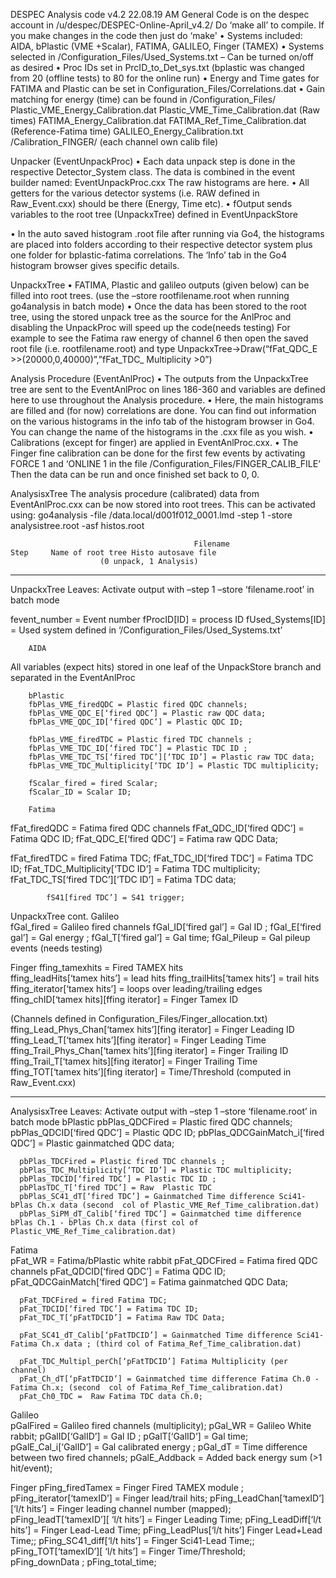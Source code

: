 DESPEC Analysis code v4.2 22.08.19 AM
General
Code is on the despec account in /u/despec/DESPEC-Online-April_v4.2/
Do ‘make all’ to compile. If you make changes in the code then just do ‘make'
•	Systems included: AIDA, bPlastic (VME +Scalar), FATIMA, GALILEO, Finger (TAMEX)
•	Systems selected in /Configuration_Files/Used_Systems.txt – Can be turned on/off as desired
•	Proc IDs set in PrcID_to_Det_sys.txt (bplastic was changed from 20 (offline tests) to 80 for the online run)
•	Energy and Time gates for FATIMA and Plastic can be set in Configuration_Files/Correlations.dat
•	Gain matching for energy (time) can be found in /Configuration_Files/
Plastic_VME_Energy_Calibration.dat
Plastic_VME_Time_Calibration.dat (Raw times)
FATIMA_Energy_Calibration.dat
FATIMA_Ref_Time_Calibration.dat (Reference-Fatima time) 
GALILEO_Energy_Calibration.txt
/Calibration_FINGER/ (each channel own calib file)

Unpacker (EventUnpackProc)
•	Each data unpack step is done in the respective Detector_System class. The data is combined in the event builder named: EventUnpackProc.cxx  The raw histograms are here. 
•	All getters for the various detector systems (i.e. RAW defined in Raw_Event.cxx) should be there (Energy, Time etc).
•	fOutput sends variables to the root tree (UnpackxTree) defined in EventUnpackStore

•	In the auto saved histogram .root file after running via Go4, the histograms are placed into folders according to their respective detector system plus one folder for bplastic-fatima correlations. The ‘Info’ tab in the Go4 histogram browser gives specific details.

UnpackxTree
•	FATIMA, Plastic and galileo outputs (given below) can be filled into root trees. (use the 
–store rootfilename.root when running go4analysis in batch mode)
•	Once the data has been stored to the root tree, using the stored unpack tree as the source for the AnlProc and disabling the UnpackProc will speed up the code(needs testing)
For example to see the Fatima raw energy of channel 6 then open the saved root file (i.e. rootfilename.root) and type 
UnpackxTree->Draw(“fFat_QDC_E >>(20000,0,40000)”,”fFat_TDC_ Multiplicity >0”)

Analysis Procedure (EventAnlProc)
•	The outputs from the UnpackxTree tree are sent to the EventAnlProc on lines 186-360 and variables are defined here to use throughout the Analysis procedure. 
•	Here, the main histograms are filled and (for now) correlations are done. You can find out information on the various histograms in the info tab of the histogram browser in Go4. You can change the name of the histograms in the .cxx file as you wish. 
•	Calibrations (except for finger) are applied in EventAnlProc.cxx. 
•	The Finger fine calibration can be done for the first few events by activating FORCE 1 and ‘ONLINE 1 in the file /Configuration_Files/FINGER_CALIB_FILE’ Then the data can be run and once finished set back to 0, 0. 

AnalysisxTree
The analysis procedure (calibrated) data from EventAnlProc.cxx can be now stored into root trees. This can be activated using:
go4analysis -file /data.local/d001f012_0001.lmd  -step 1 -store analysistree.root -asf histos.root
			      
                                             Filename                    Step	  Name of root tree	Histo autosave file
						(0 unpack, 1 Analysis)			
  
---------------------------------------------------------------------------------------------------------------------
UnpackxTree Leaves: Activate output with –step 1 –store ‘filename.root’ in batch mode

fevent_number = Event number
fProcID[ID] =  process ID
fUsed_Systems[ID] = Used system defined in ‘/Configuration_Files/Used_Systems.txt’
  
        AIDA
All variables (expect hits) stored in one leaf of the UnpackStore branch and separated in the EventAnlProc

        bPlastic            
        fbPlas_VME_firedQDC = Plastic fired QDC channels;    
        fbPlas_VME_QDC_E[‘fired QDC’] = Plastic raw QDC data;
        fbPlas_VME_QDC_ID[‘fired QDC’] = Plastic QDC ID;
         
        fbPlas_VME_firedTDC = Plastic fired TDC channels ;    
        fbPlas_VME_TDC_ID[‘fired TDC’] = Plastic TDC ID ;
        fbPlas_VME_TDC_TS[‘fired TDC’][‘TDC ID’] = Plastic raw TDC data;
        fbPlas_VME_TDC_Multiplicity[‘TDC ID’] = Plastic TDC multiplicity;
         
        fScalar_fired = fired Scalar;
        fScalar_ID = Scalar ID;

        Fatima
fFat_firedQDC = Fatima fired QDC channels
fFat_QDC_ID[‘fired QDC’] = Fatima QDC ID;
fFat_QDC_E[‘fired QDC’] = Fatima raw QDC Data;

fFat_firedTDC = fired Fatima TDC;
fFat_TDC_ID[‘fired TDC’] = Fatima TDC ID;
fFat_TDC_Multiplicity[‘TDC ID’] = Fatima TDC multiplicity;
fFat_TDC_TS[‘fired TDC’][‘TDC ID’] = Fatima TDC data;       
                          
            fS41[fired TDC’] = S41 trigger;



UnpackxTree cont.
Galileo   
   fGal_fired = Galileo fired channels
   fGal_ID[‘fired gal’] = Gal ID ;
   fGal_E[‘fired gal’] = Gal energy ;
   fGal_T[‘fired gal’] = Gal time;
   fGal_Pileup = Gal pileup events (needs testing)
        
Finger
ffing_tamexhits   = Fired TAMEX hits    
ffing_leadHits[‘tamex hits’] = lead hits
ffing_trailHits[‘tamex hits’] = trail hits
ffing_iterator[‘tamex hits’]  = loops over leading/trailing edges
ffing_chID[‘tamex hits][ffing iterator] = Finger Tamex ID 

(Channels defined in Configuration_Files/Finger_allocation.txt)
ffing_Lead_Phys_Chan[‘tamex hits’][fing iterator] = Finger Leading ID 
ffing_Lead_T[‘tamex hits’][fing iterator] = Finger Leading Time
ffing_Trail_Phys_Chan[‘tamex hits’][fing iterator]  = Finger Trailing ID 
ffing_Trail_T[‘tamex hits][fing iterator] = Finger Trailing Time
ffing_TOT[‘tamex hits’][fing iterator]   = Time/Threshold (computed in Raw_Event.cxx)

---------------------------------------------------------------------------------------------------------------------
AnalysisxTree Leaves: Activate output with –step 1 –store ‘filename.root’ in batch mode
bPlastic 
      pbPlas_QDCFired = Plastic fired QDC channels;     
      pbPlas_QDCID[‘fired QDC’] = Plastic QDC ID;
      pbPlas_QDCGainMatch_i[‘fired QDC’] = Plastic gainmatched QDC data;

      pbPlas_TDCFired = Plastic fired TDC channels ;    
      pbPlas_TDC_Multiplicity[‘TDC ID’] = Plastic TDC multiplicity;
      pbPlas_TDCID[‘fired TDC’] = Plastic TDC ID ;
      pbPlasTDC_T[‘fired TDC’] = Raw  Plastic TDC     
      pbPlas_SC41_dT[‘fired TDC’] = Gainmatched Time difference Sci41-bPlas Ch.x data (second  col of Plastic_VME_Ref_Time_calibration.dat)
      pbPlas_SiPM_dT_Calib[‘fired TDC’] = Gainmatched time difference bPlas Ch.1 - bPlas Ch.x data (first col of Plastic_VME_Ref_Time_calibration.dat)


   Fatima  
      pFat_WR = Fatima/bPlastic white rabbit
      pFat_QDCFired = Fatima fired QDC channels
      pFat_QDCID[‘fired QDC’] = Fatima QDC ID;
      pFat_QDCGainMatch[‘fired QDC’] = Fatima gainmatched QDC Data;

      pFat_TDCFired = fired Fatima TDC;
      pFat_TDCID[‘fired TDC’] = Fatima TDC ID;
      pFat_TDC_T[‘pFatTDCID’] = Fatima Raw TDC Data;

      pFat_SC41_dT_Calib[‘pFatTDCID’] = Gainmatched Time difference Sci41-Fatima Ch.x data ; (third col of Fatima_Ref_Time_calibration.dat)

      pFat_TDC_Multipl_perCh[‘pFatTDCID’] Fatima Multiplicity (per channel)
      pFat_Ch_dT[‘pFatTDCID’] = Gainmatched time difference Fatima Ch.0 - Fatima Ch.x; (second  col of Fatima_Ref_Time_calibration.dat)
      pFat_Ch0_TDC =  Raw Fatima TDC data Ch.0;
     
Galileo    
      pGalFired = Galileo fired channels (multiplicity);
      pGal_WR = Galileo White rabbit;
      pGalID[‘GalID’] = Gal ID ;
      pGalT[‘GalID’] = Gal time;
      pGalE_Cal_i[‘GalID’] = Gal calibrated energy ;
      pGal_dT = Time difference between two fired channels;
      pGalE_Addback = Added back energy sum (>1 hit/event);
      
Finger
      pFing_firedTamex = Finger Fired TAMEX module    ; 
      pFing_iterator[‘tamexID’] = Finger lead/trail hits;
      pFing_LeadChan[‘tamexID’][‘l/t hits’] = Finger leading channel number (mapped);
      pFing_leadT[‘tamexID’][ ‘l/t hits’] = Finger Leading Time;
      pFing_LeadDiff[‘l/t hits’] = Finger Lead-Lead Time;
      pFing_LeadPlus[‘l/t hits’] Finger Lead+Lead Time;;
      pFing_SC41_diff[‘l/t hits’] = Finger Sci41-Lead Time;;
      pFing_TOT[‘tamexID’][ ‘l/t hits’] = Finger Time/Threshold;     
      pFing_downData ;
      pFing_total_time;
